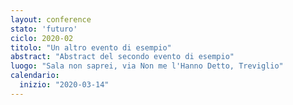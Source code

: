 ```yaml
---
layout: conference
stato: 'futuro'
ciclo: 2020-02
titolo: "Un altro evento di esempio"
abstract: "Abstract del secondo evento di esempio"
luogo: "Sala non saprei, via Non me l'Hanno Detto, Treviglio"
calendario:
  inizio: "2020-03-14"
---
```

